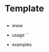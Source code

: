 # Template

## [](http://manpages.ubuntu.com/manpages/jammy/en/man1/.1.html)
  
- www
- usage ``
- examples

  ```bash
  ```
